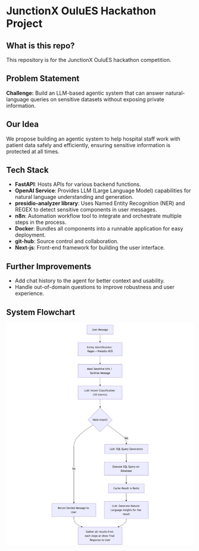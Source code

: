# JunctionX OuluES Hackathon Project

## What is this repo?

This repository is for the JunctionX OuluES hackathon competition.

## Problem Statement

**Challenge:** Build an LLM-based agentic system that can answer natural-language queries on sensitive datasets without exposing private information.

## Our Idea

We propose building an agentic system to help hospital staff work with patient data safely and efficiently, ensuring sensitive information is protected at all times.

## Tech Stack

- **FastAPI**: Hosts APIs for various backend functions.
- **OpenAI Service**: Provides LLM (Large Language Model) capabilities for natural language understanding and generation.
- **presidio-analyzer library**: Uses Named Entity Recognition (NER) and REGEX to detect sensitive components in user messages.
- **n8n**: Automation workflow tool to integrate and orchestrate multiple steps in the process.
- **Docker**: Bundles all components into a runnable application for easy deployment.
- **git-hub**: Source control and collaboration.
- **Next-js**: Front-end framework for building the user interface.

## Further Improvements

- Add chat history to the agent for better context and usability.
- Handle out-of-domain questions to improve robustness and user experience.

## System Flowchart

![System Flowchart](images/flowchart.jpeg)
